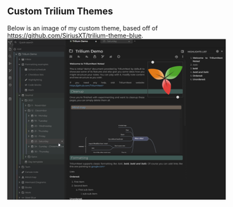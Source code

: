 
## Custom Trilium Themes

Below is an image of my custom theme, based off of https://github.com/SiriusXT/trilium-theme-blue.
![custom-blue](img/custom-blue.png)